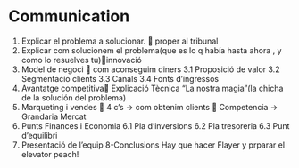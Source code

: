 Communication
=============
1. Explicar el problema a solucionar.   proper al tribunal
2. Explicar com solucionem el problema(que es lo q había hasta ahora , y como lo resuelves tu)innovació
3. Model de negoci  com aconseguim diners
	3.1 Proposició de valor
	3.2 Segmentacío clients
	3.3 Canals
	3.4 Fonts d’ingressos
4. Avantatge competitiva Explicació Tècnica “La nostra magia”(la chicha de la solución del problema)
5. Marqueting i vendes  4 c’s -> com obtenim clients
			 Competencia -> Grandaria Mercat
6. Punts Finances i Economia
	6.1 Pla d’inversions
	6.2 Pla tresoreria
6.3 Punt d’equilibri
7. Presentació de l’equip
8-Conclusions
Hay que hacer Flayer y prparar el elevator peach!
